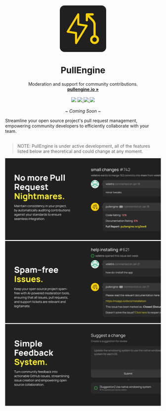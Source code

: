 <p align="center">
  <p align="center">
   <a href="https://pullengine.io"><img width="150" height="150" src="https://raw.githubusercontent.com/PullEngine/.github/main/assets/logo-rounded.svg" alt="Logo"></a>
  </p>
  <h1 align="center"><b>PullEngine</b></h1>
  <p align="center">
  Moderation and support for community contributions.
    <br />
    <a href="https://pullengine.io"><strong>pullengine.io »</strong></a>
    <br />
    <br />
    <img src="https://img.shields.io/static/v1?label=Stage&message=In-Development&color=2BB4AB" />
    <a href="https://twitter.com/pullengine">
        <img src="https://img.shields.io/badge/Twitter-00acee?logo=twitter&logoColor=white" />
    </a>
    <a href="https://instagram.com/pullengine">
        <img src="https://img.shields.io/badge/Instagram-E4405F?logo=instagram&logoColor=white" />
    </a>
    <a href="https://www.gnu.org/licenses/agpl-3.0">
        <img src="https://img.shields.io/static/v1?label=Licence&message=AGPL%20v3&color=000" />
    </a>
    <br />
    <br />
    <i>~ Coming Soon ~</i>
  </p>
</p>
Streamline your open source project's pull request management, empowering community developers to efficiently collaborate with your team.
<br/>
<br/>

> NOTE: PullEngine is under active development, all of the features listed below are theoretical and could change at any moment.

<a href="https://pullengine.io/features/pull-requests">
  <img src='https://raw.githubusercontent.com/PullEngine/.github/main/assets/readme1.png'>
</a>
<a href="https://pullengine.io/features/issues">
  <img src='https://raw.githubusercontent.com/PullEngine/.github/main/assets/readme2.png'>
</a>
<a href="https://pullengine.io/features/support">
  <img src='https://raw.githubusercontent.com/PullEngine/.github/main/assets/readme3.png'>
</a>
